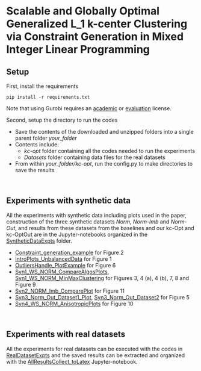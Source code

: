 # Scalable and Globally Optimal Generalized L_1 k-center Clustering via Constraint Generation in Mixed Integer Linear Programming

## Setup 

First, install the requirements

```
pip install -r requirements.txt
```

Note that using Gurobi requires an [academic](https://www.gurobi.com/academia/academic-program-and-licenses/) or [evaluation](https://www.gurobi.com/downloads/request-an-evaluation-license/) license.



Second, setup the directory to run the codes

* Save the contents of the downloaded and unzipped folders into a single parent folder *your_folder*
* Contents include:
    * *kc-opt* folder containing all the codes needed to run the experiments 
    * *Datasets* folder containing data files for the real datasets 
* From within *your_folder/kc-opt*, run the config.py to make directories to save the results


<br>

## Experiments with synthetic data


All the experiments with synthetic data including plots used in the paper, construction of the three synthetic datasets *Norm, Norm-Imb* and *Norm-Out*, and results from these datasets from the baselines and our kc-Opt and kc-OptOut are in the Jupyter-notebooks organized in the [SyntheticDataExpts](/SyntheticDataExpts/) folder.

* [Constraint_generation_example](/SyntheticDataExpts/Constraint_generation_example.ipynb) for Figure 2
* [IntroPlots_UnbalancedData](/SyntheticDataExpts/IntroPlots_UnbalancedData.ipynb) for Figure 1
* [OutliersHandle_PlotExample](/SyntheticDataExpts/OutliersHandle_PlotExample.ipynb) for Figure 6
* [Syn1_WS_NORM_CompareAlgosPlots](/SyntheticDataExpts/Syn1_WS_NORM_CompareAlgosPlots.ipynb), [Syn1_WS_NORM_MinMaxClustering](/SyntheticDataExpts/Syn1_WS_NORM_MinMaxClustering.ipynb) for Figures 3, 4 (a), 4 (b), 7, 8 and Figure 9 
* [Syn2_NORM_Imb_ComparePlot](/SyntheticDataExpts/Syn2_NORM_Imb_ComparePlot.ipynb) for Figure 11
* [Syn3_Norm_Out_Dataset1_Plot](/SyntheticDataExpts/Syn3_Norm_Out_Dataset1_Plot.ipynb), [Syn3_Norm_Out_Dataset2](/SyntheticDataExpts/Syn3_Norm_Out_Dataset2.ipynb) for Figure 5
* [Syn4_WS_NORM_AnisotropicPlots](/SyntheticDataExpts/Syn4_WS_NORM_AnisotropicPlots.ipynb) for Figure 10

<br>

## Experiments with real datasets

All the experiments for real datasets can be executed with the codes in [RealDatasetExpts](/RealDatasetExpts/) and the saved results can be extracted and organized with the [AllResultsCollect_toLatex](/RealDatasetExpts/AllResultsCollect_toLatex.ipynb) Jupyter-notebook.

